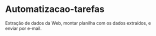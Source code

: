 # Automatizacao-tarefas
Extração de dados da Web, montar planilha com os dados extraídos, e enviar por e-mail.

